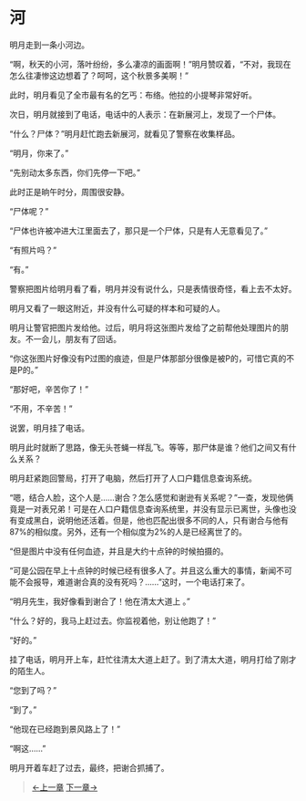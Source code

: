 # 河

明月走到一条小河边。
  
“啊，秋天的小河，落叶纷纷，多么凄凉的画面啊！”明月赞叹着，“不对，我现在怎么往凄惨这边想着了？呵呵，这个秋景多美啊！”
  
此时，明月看见了全市最有名的乞丐：布络。他拉的小提琴非常好听。
  
次日，明月就接到了电话，电话中的人表示：在新展河上，发现了一个尸体。
  
“什么？尸体？”明月赶忙跑去新展河，就看见了警察在收集样品。
  
“明月，你来了。”
  
“先别动太多东西，你们先停一下吧。”
  
此时正是晌午时分，周围很安静。
  
“尸体呢？”
  
“尸体也许被冲进大江里面去了，那只是一个尸体，只是有人无意看见了。”
  
“有照片吗？”
  
“有。”
  
警察把图片给明月看了看，明月并没有说什么，只是表情很奇怪，看上去不太好。
  
明月又看了一眼这附近，并没有什么可疑的样本和可疑的人。
  
明月让警官把图片发给他。过后，明月将这张图片发给了之前帮他处理图片的朋友。不一会儿，朋友有了回话。
  
“你这张图片好像没有P过图的痕迹，但是尸体那部分很像是被P的，可惜它真的不是P的。”
  
“那好吧，辛苦你了！”
  
“不用，不辛苦！”
  
说罢，明月挂了电话。
  
明月此时就断了思路，像无头苍蝇一样乱飞。等等，那尸体是谁？他们之间又有什么关系？
  
明月赶紧跑回警局，打开了电脑，然后打开了人口户籍信息查询系统。
  
“嗯，结合人脸，这个人是……谢合？怎么感觉和谢逊有关系呢？”一查，发现他俩竟是一对表兄弟！可是在人口户籍信息查询系统里，并没有显示已离世，头像也没有变成黑白，说明他还活着。但是，他也匹配出很多不同的人，只有谢合与他有87%的相似度。另外，还有一个相似度为2%的人是已经离世了的。
  
“但是图片中没有任何血迹，并且是大约十点钟的时候拍摄的。
  
“可是公园在早上十点钟的时候已经有很多人了。并且这么重大的事情，新闻不可能不会报导，难道谢合真的没有死吗？……”这时，一个电话打来了。
  
“明月先生，我好像看到谢合了！他在清太大道上 。”
  
“什么？好的，我马上赶过去。你监视着他，别让他跑了！”
  
“好的。”
  
挂了电话，明月开上车，赶忙往清太大道上赶了。到了清太大道，明月打给了刚才的陌生人。
  
“您到了吗？”
  
“到了。”
  
“他现在已经跑到景风路上了！”
  
“啊这……”
  
明月开着车赶了过去，最终，把谢合抓捕了。

> [←上一章](/zh-cn/detective/part2/chapter4.md)  [下一章→](/zh-cn/detective/part3/chapter2.md)
